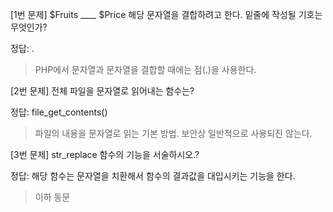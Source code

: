 [1번 문제] $Fruits ____ $Price 해당 문자열을 결합하려고 한다. 밑줄에 작성될 기호는 무엇인가?

정답: .
> PHP에서 문자열과 문자열을 결합할 때에는 점(.)을 사용한다.



[2번 문제] 전체 파일을 문자열로 읽어내는 함수는?

정답: file_get_contents()
> 파일의 내용을 문자열로 읽는 기본 방법. 보안상 일반적으로 사용되진 않는다.

[3번 문제] str_replace 함수의 기능을 서술하시오.?

정답: 해당 함수는 문자열을 치환해서 함수의 결과값을 대입시키는 기능을 한다.
> 이하 동문